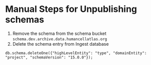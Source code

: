 # Manual Steps for Unpublishing schemas
1. Remove the schema from the schema bucket `schema.dev.archive.data.humancellatlas.org`
2. Delete the schema entry from Ingest database 
```
db.schema.deleteOne({"highLevelEntity": "type", "domainEntity": "project", "schemaVersion": "15.0.0"});
```
